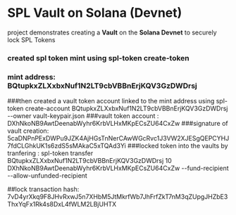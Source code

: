 #  SPL Vault on Solana (Devnet)

project demonstrates creating a **Vault** on the **Solana Devnet** to securely lock SPL Tokens

### created spl token mint using spl-token create-token
### mint address: BQtupkxZLXxbxNuf1N2LT9cbVBBnErjKQV3GzDWDrsj
###then created a vault token account linked to the mint address using spl-token create-account BQtupkxZLXxbxNuf1N2LT9cbVBBnErjKQV3GzDWDrsj --owner vault-keypair.json
###vault token account : DXhNkoNB9AwtDeenabWyhr6KrbVLHxMKpECsZU64CxZw
###signature of vault creation: 5caDNPnPExDWPu9JZK4AjHGsTnNerCAwWGcRvc1J3VW2XJESgQEPCYHJ7fdCLGhkUK1s6zdS5sMAkaC5xTQAd3Yi
###locked token into the vaults by tranfering : spl-token transfer BQtupkxZLXxbxNuf1N2LT9cbVBBnErjKQV3GzDWDrsj 10 DXhNkoNB9AwtDeenabWyhr6KrbVLHxMKpECsZU64CxZw --fund-recipient --allow-unfunded-recipient



##lock transaction hash: 7vD4yrXkq9F8JHvRxwJ5n7XHbM5JtMkrfWb7JhFrfZkT7nM3qZUpgJHZbE3ThxYqFx1Rk4s8DxL4fWLM2LBjUHTX



